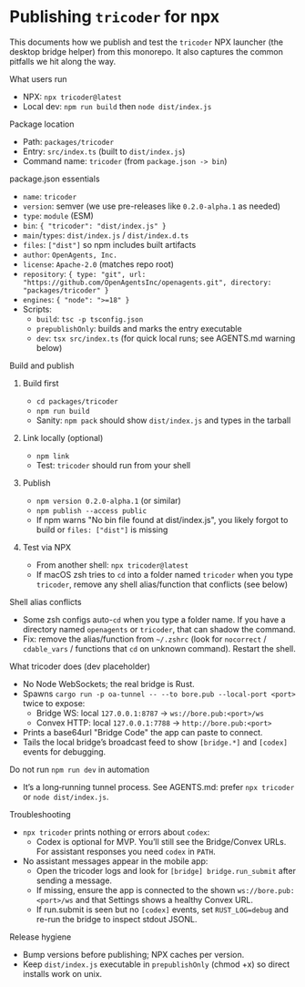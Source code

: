# Publishing `tricoder` for npx

This documents how we publish and test the `tricoder` NPX launcher (the desktop bridge helper) from this monorepo. It also captures the common pitfalls we hit along the way.

What users run
- NPX: `npx tricoder@latest`
- Local dev: `npm run build` then `node dist/index.js`

Package location
- Path: `packages/tricoder`
- Entry: `src/index.ts` (built to `dist/index.js`)
- Command name: `tricoder` (from `package.json -> bin`)

package.json essentials
- `name`: `tricoder`
- `version`: semver (we use pre-releases like `0.2.0-alpha.1` as needed)
- `type`: `module` (ESM)
- `bin`: `{ "tricoder": "dist/index.js" }`
- `main`/`types`: `dist/index.js` / `dist/index.d.ts`
- `files`: `["dist"]` so npm includes built artifacts
- `author`: `OpenAgents, Inc.`
- `license`: `Apache-2.0` (matches repo root)
- `repository`: `{ type: "git", url: "https://github.com/OpenAgentsInc/openagents.git", directory: "packages/tricoder" }`
- `engines`: `{ "node": ">=18" }`
- Scripts:
  - `build`: `tsc -p tsconfig.json`
  - `prepublishOnly`: builds and marks the entry executable
  - `dev`: `tsx src/index.ts` (for quick local runs; see AGENTS.md warning below)

Build and publish
1) Build first
   - `cd packages/tricoder`
   - `npm run build`
   - Sanity: `npm pack` should show `dist/index.js` and types in the tarball

2) Link locally (optional)
   - `npm link`
   - Test: `tricoder` should run from your shell

3) Publish
   - `npm version 0.2.0-alpha.1` (or similar)
   - `npm publish --access public`
   - If npm warns "No bin file found at dist/index.js", you likely forgot to build or `files: ["dist"]` is missing

4) Test via NPX
   - From another shell: `npx tricoder@latest`
   - If macOS zsh tries to `cd` into a folder named `tricoder` when you type `tricoder`, remove any shell alias/function that conflicts (see below)

Shell alias conflicts
- Some zsh configs auto-`cd` when you type a folder name. If you have a directory named `openagents` or `tricoder`, that can shadow the command.
- Fix: remove the alias/function from `~/.zshrc` (look for `nocorrect` / `cdable_vars` / functions that `cd` on unknown command). Restart the shell.

What tricoder does (dev placeholder)
- No Node WebSockets; the real bridge is Rust.
- Spawns `cargo run -p oa-tunnel -- --to bore.pub --local-port <port>` twice to expose:
  - Bridge WS: local `127.0.0.1:8787` → `ws://bore.pub:<port>/ws`
  - Convex HTTP: local `127.0.0.1:7788` → `http://bore.pub:<port>`
- Prints a base64url "Bridge Code" the app can paste to connect.
- Tails the local bridge’s broadcast feed to show `[bridge.*]` and `[codex]` events for debugging.

Do not run `npm run dev` in automation
- It’s a long‑running tunnel process. See AGENTS.md: prefer `npx tricoder` or `node dist/index.js`.

Troubleshooting
- `npx tricoder` prints nothing or errors about `codex`:
  - Codex is optional for MVP. You’ll still see the Bridge/Convex URLs. For assistant responses you need `codex` in `PATH`.
- No assistant messages appear in the mobile app:
  - Open the tricoder logs and look for `[bridge] bridge.run_submit` after sending a message.
  - If missing, ensure the app is connected to the shown `ws://bore.pub:<port>/ws` and that Settings shows a healthy Convex URL.
  - If run.submit is seen but no `[codex]` events, set `RUST_LOG=debug` and re-run the bridge to inspect stdout JSONL.

Release hygiene
- Bump versions before publishing; NPX caches per version.
- Keep `dist/index.js` executable in `prepublishOnly` (chmod +x) so direct installs work on unix.

